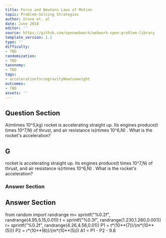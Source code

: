 ```yaml
---
title: Force and Newtons Laws of Motion
topic: Problem-Solving Strategies
author: Urone et. al
date: June 2018
editor: ''
source: https://github.com/openwebwork/webwork-open-problem-library
template_version: 1.1
type: ''
difficulty:
- TBD
randomization:
- TBD
taxonomy:
- TBD
tags:
- accelerationforcegravityNewtonweight
outcomes:
- TBD
assets: ''
---
```


## Question Section 

A(mtimes 10^5,kg) rocket is accelerating straight up. Its engines produce(t times 10^7,N) of thrust, and air resistance is(rtimes 10^6,N) . What is the rocket's acceleration?

## G
rocket is accelerating straight up. Its engines produce(t times 10^7,N) of thrust, and air resistance is(rtimes 10^6,N) . What is the rocket's acceleration?
### Answer Section


## Answer Section

from random import randrange
m= sprintf("%0.2f", randrange(4.95,5.15,0.01))
t = sprintf("%0.3f", randrange(1.230,1.260,0.001))
r= sprintf("%0.2f", randrange(4.26,4.56,0.01))
P1 = t*(10**(7))/(m*(10**(5)))
P2 = r*(10**(6))/(m*(10**(5)))
A1 = P1 - P2 - 9.8